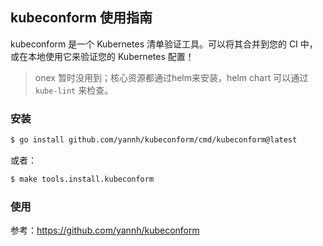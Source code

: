 ## kubeconform 使用指南

kubeconform 是一个 Kubernetes 清单验证工具。可以将其合并到您的 CI 中，或在本地使用它来验证您的 Kubernetes 配置！

> onex 暂时没用到；核心资源都通过helm来安装，helm chart 可以通过 `kube-lint` 来检查。

### 安装

```bash
$ go install github.com/yannh/kubeconform/cmd/kubeconform@latest
```

或者：

```bash
$ make tools.install.kubeconform
```

### 使用

参考：https://github.com/yannh/kubeconform

